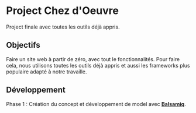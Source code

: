 # Project Chez d'Oeuvre

Project finale avec toutes les outils déjà appris.

## Objectifs

Faire un site web à partir de zéro, avec tout le fonctionnalités. Pour faire cela, nous utilisons toutes les outils déjà appris
et aussi les frameworks plus populaire adapté à notre travaille.

## Développement

Phase 1
 : Création du concept et développement de model avec [**Balsamiq**](https://balsamiq.com/ "Balsamiq").

